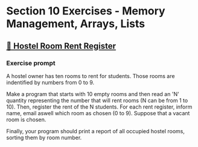 # Section 10 Exercises - Memory Management, Arrays, Lists

## [🏨 Hostel Room Rent Register](./application/HostelTenantRegister.java)

### Exercise prompt
A hostel owner has ten rooms to rent for students. Those rooms are indentified by numbers  from 0 to 9.

Make a program that starts with 10 empty rooms and then read an 'N' quantity representing the   number that will rent rooms (N can be from 1 to 10). Then, register the rent of the N students.
For each rent register, inform name, email aswell which room as chosen (0 to 9). Suppose that  a vacant room is chosen. 

Finally, your program should print a report of all occupied hostel rooms, sorting them by room number.
